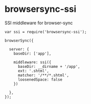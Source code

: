 browsersync-ssi
===============

SSI middleware for browser-sync


```
var ssi = require('browsersync-ssi');

browserSync({

  server: {
    baseDir: ['app'],

    middleware: ssi({
      baseDir: __dirname + '/app',
      ext: '.shtml',
      matcher: '/**/*.shtml',
      loosenedSpace: false
    })

  },
});
```
